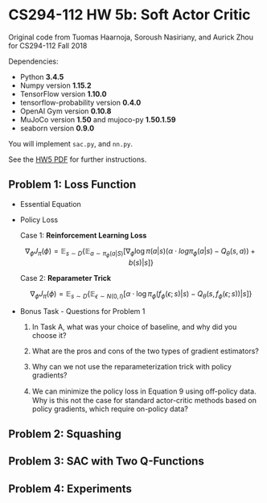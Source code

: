 # CS294-112 HW 5b: Soft Actor Critic
Original code from Tuomas Haarnoja, Soroush Nasiriany, and Aurick Zhou for CS294-112 Fall 2018

Dependencies:
 * Python **3.4.5**
 * Numpy version **1.15.2**
 * TensorFlow version **1.10.0**
 * tensorflow-probability version **0.4.0**
 * OpenAI Gym version **0.10.8**
 * MuJoCo version **1.50** and mujoco-py **1.50.1.59**
 * seaborn version **0.9.0**

You will implement `sac.py`, and `nn.py`.

See the [HW5 PDF](http://rail.eecs.berkeley.edu/deeprlcourse/static/homeworks/hw5b.pdf) for further instructions.

## Problem 1: Loss Function
* Essential Equation

* Policy Loss

    Case 1: **Reinforcement Learning Loss**

    $$ \nabla_{\phi} J_{\pi}(\phi) = \mathop{{}\mathbb{E}}_{s \sim D} \lbrace \mathop{{}\mathbb{E}}_{a \sim \pi_{\phi}(a|S)} [\nabla_{\phi} \log \pi(a|s) (\alpha \cdot log \pi_{\phi} (a|s) - Q_{\theta}(s, a)) + b(s) | s]  \rbrace $$ 

    Case 2: **Reparameter Trick**  

    $$ \nabla_{\phi} J_{\pi}(\phi) = \mathop{{}\mathbb{E}}_{s \sim D} \lbrace \mathop{{}\mathbb{E}}_{\epsilon \sim N(0, I)} [\alpha \cdot \log \pi_{\phi}(f_{\phi}(\epsilon;s)|s) - Q_{\theta}(s, f_{\phi}(\epsilon; s)) | s] \rbrace $$ 

* Bonus Task - Questions for Problem 1

    1. In Task A, what was your choice of baseline, and why did you choose it?

    2. What are the pros and cons of the two types of gradient estimators?

    3. Why can we not use the reparameterization trick with policy gradients?

    4. We can minimize the policy loss in Equation 9 using oﬀ-policy data. Why
    is this not the case for standard actor-critic methods based on policy
    gradients, which require on-policy data?

## Problem 2: Squashing
## Problem 3: SAC with Two Q-Functions
## Problem 4: Experiments


